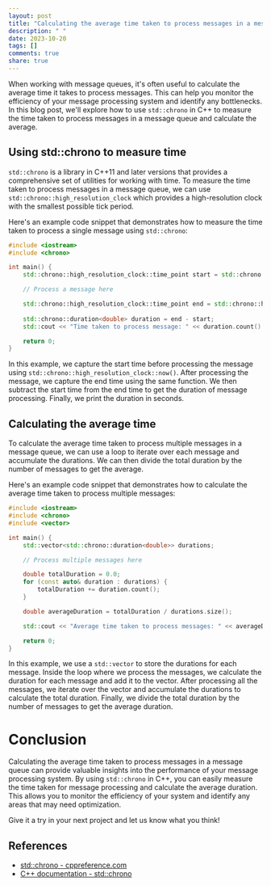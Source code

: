 ```yaml
---
layout: post
title: "Calculating the average time taken to process messages in a message queue with std::chrono"
description: " "
date: 2023-10-20
tags: []
comments: true
share: true
---
```


When working with message queues, it's often useful to calculate the average time it takes to process messages. This can help you monitor the efficiency of your message processing system and identify any bottlenecks. In this blog post, we'll explore how to use `std::chrono` in C++ to measure the time taken to process messages in a message queue and calculate the average.

## Using std::chrono to measure time

`std::chrono` is a library in C++11 and later versions that provides a comprehensive set of utilities for working with time. To measure the time taken to process messages in a message queue, we can use `std::chrono::high_resolution_clock` which provides a high-resolution clock with the smallest possible tick period.

Here's an example code snippet that demonstrates how to measure the time taken to process a single message using `std::chrono`:

```cpp
#include <iostream>
#include <chrono>

int main() {
    std::chrono::high_resolution_clock::time_point start = std::chrono::high_resolution_clock::now();

    // Process a message here

    std::chrono::high_resolution_clock::time_point end = std::chrono::high_resolution_clock::now();
    
    std::chrono::duration<double> duration = end - start;
    std::cout << "Time taken to process message: " << duration.count() << " seconds" << std::endl;

    return 0;
}
```

In this example, we capture the start time before processing the message using `std::chrono::high_resolution_clock::now()`. After processing the message, we capture the end time using the same function. We then subtract the start time from the end time to get the duration of message processing. Finally, we print the duration in seconds.

## Calculating the average time

To calculate the average time taken to process multiple messages in a message queue, we can use a loop to iterate over each message and accumulate the durations. We can then divide the total duration by the number of messages to get the average.

Here's an example code snippet that demonstrates how to calculate the average time taken to process multiple messages:

```cpp
#include <iostream>
#include <chrono>
#include <vector>

int main() {
    std::vector<std::chrono::duration<double>> durations;

    // Process multiple messages here

    double totalDuration = 0.0;
    for (const auto& duration : durations) {
        totalDuration += duration.count();
    }

    double averageDuration = totalDuration / durations.size();

    std::cout << "Average time taken to process messages: " << averageDuration << " seconds" << std::endl;

    return 0;
}
```

In this example, we use a `std::vector` to store the durations for each message. Inside the loop where we process the messages, we calculate the duration for each message and add it to the vector. After processing all the messages, we iterate over the vector and accumulate the durations to calculate the total duration. Finally, we divide the total duration by the number of messages to get the average duration.

# Conclusion

Calculating the average time taken to process messages in a message queue can provide valuable insights into the performance of your message processing system. By using `std::chrono` in C++, you can easily measure the time taken for message processing and calculate the average duration. This allows you to monitor the efficiency of your system and identify any areas that may need optimization.

Give it a try in your next project and let us know what you think!

## References
- [std::chrono - cppreference.com](https://en.cppreference.com/w/cpp/chrono)
- [C++ documentation - std::chrono](https://en.cppreference.com/w/cpp/chrono)